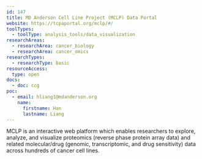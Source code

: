 ```yaml
---
id: 147
title: MD Anderson Cell Line Project (MCLP) Data Portal
website: https://tcpaportal.org/mclp/#/
toolTypes:
  - toolType: analysis_tools/data_visualization
researchAreas:
  - researchArea: cancer_biology
  - researchArea: cancer_omics
researchTypes:
  - researchType: basic
resourceAccess:
  type: open
docs:
  - doc: ccg
poc:
  - email: hliang1@mdanderson.org
    name:
      firstname: Han
      lastname: Liang
---
```

MCLP is an interactive web platform which enables researchers to explore, analyze, and visualize proteomics (reverse phase protein array data) and related molecular/drug (genomic, transcriptomic, and drug sensitivity) data across  hundreds  of cancer cell lines.
